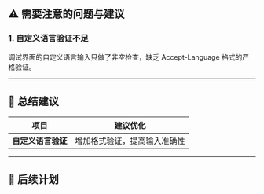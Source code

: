## ⚠️ 需要注意的问题与建议


### 1. **自定义语言验证不足**

调试界面的自定义语言输入只做了非空检查，缺乏 Accept-Language 格式的严格验证。

---

## 📌 总结建议

| 项目 | 建议优化 |
| --- | --- |
| **自定义语言验证** | 增加格式验证，提高输入准确性 |


---

## 📝 后续计划
